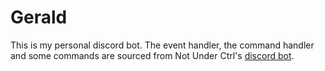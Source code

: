 # Gerald

This is my personal discord bot. The event handler, the command handler and some commands are sourced from Not Under Ctrl's [discord bot](https://github.com/notunderctrl/discordjs-v14-series).
